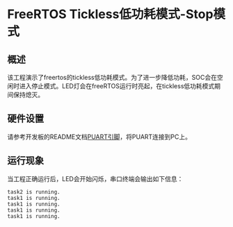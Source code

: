 # FreeRTOS Tickless低功耗模式-Stop模式

## 概述

该工程演示了freertos的tickless低功耗模式。为了进一步降低功耗，SOC会在空闲时进入停止模式。LED灯会在freeRTOS运行时亮起，在tickless低功耗模式期间保持熄灭。

## 硬件设置

请参考开发板的README文档[PUART引脚](lab_board_puart_pin)，将PUART连接到PC上。

## 运行现象

当工程正确运行后，LED会开始闪烁，串口终端会输出如下信息：
```console
task2 is running.
task1 is running.
task1 is running.
task1 is running.
task1 is running.
```
